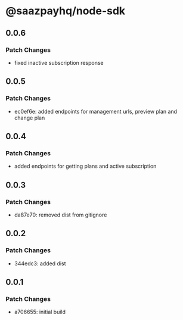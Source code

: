 # @saazpayhq/node-sdk

## 0.0.6

### Patch Changes

- fixed inactive subscription response

## 0.0.5

### Patch Changes

- ec0ef6e: added endpoints for management urls, preview plan and change plan

## 0.0.4

### Patch Changes

- added endpoints for getting plans and active subscription

## 0.0.3

### Patch Changes

- da87e70: removed dist from gitignore

## 0.0.2

### Patch Changes

- 344edc3: added dist

## 0.0.1

### Patch Changes

- a706655: initial build
